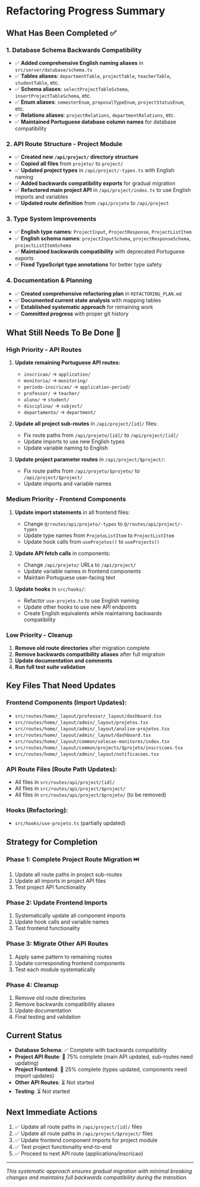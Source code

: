 # Refactoring Progress Summary

## What Has Been Completed ✅

### 1. Database Schema Backwards Compatibility

- ✅ **Added comprehensive English naming aliases** in `src/server/database/schema.ts`
- ✅ **Tables aliases**: `departmentTable`, `projectTable`, `teacherTable`, `studentTable`, etc.
- ✅ **Schema aliases**: `selectProjectTableSchema`, `insertProjectTableSchema`, etc.
- ✅ **Enum aliases**: `semesterEnum`, `proposalTypeEnum`, `projectStatusEnum`, etc.
- ✅ **Relations aliases**: `projectRelations`, `departmentRelations`, etc.
- ✅ **Maintained Portuguese database column names** for database compatibility

### 2. API Route Structure - Project Module

- ✅ **Created new `/api/project/` directory structure**
- ✅ **Copied all files** from `projeto/` to `project/`
- ✅ **Updated project types** in `/api/project/-types.ts` with English naming
- ✅ **Added backwards compatibility exports** for gradual migration
- ✅ **Refactored main project API** in `/api/project/index.ts` to use English imports and variables
- ✅ **Updated route definition** from `/api/projeto` to `/api/project`

### 3. Type System Improvements

- ✅ **English type names**: `ProjectInput`, `ProjectResponse`, `ProjectListItem`
- ✅ **English schema names**: `projectInputSchema`, `projectResponseSchema`, `projectListItemSchema`
- ✅ **Maintained backwards compatibility** with deprecated Portuguese exports
- ✅ **Fixed TypeScript type annotations** for better type safety

### 4. Documentation & Planning

- ✅ **Created comprehensive refactoring plan** in `REFACTORING_PLAN.md`
- ✅ **Documented current state analysis** with mapping tables
- ✅ **Established systematic approach** for remaining work
- ✅ **Committed progress** with proper git history

## What Still Needs To Be Done 🔄

### High Priority - API Routes

1. **Update remaining Portuguese API routes:**

   - `inscricao/` → `application/`
   - `monitoria/` → `monitoring/`
   - `periodo-inscricao/` → `application-period/`
   - `professor/` → `teacher/`
   - `aluno/` → `student/`
   - `disciplina/` → `subject/`
   - `departamento/` → `department/`

2. **Update all project sub-routes** in `/api/project/[id]/` files:

   - Fix route paths from `/api/projeto/[id]/` to `/api/project/[id]/`
   - Update imports to use new English types
   - Update variable naming to English

3. **Update project parameter routes** in `/api/project/$project/`:
   - Fix route paths from `/api/projeto/$projeto/` to `/api/project/$project/`
   - Update imports and variable names

### Medium Priority - Frontend Components

1. **Update import statements** in all frontend files:

   - Change `@/routes/api/projeto/-types` to `@/routes/api/project/-types`
   - Update type names from `ProjetoListItem` to `ProjectListItem`
   - Update hook calls from `useProjetos()` to `useProjects()`

2. **Update API fetch calls** in components:

   - Change `/api/projeto/` URLs to `/api/project/`
   - Update variable names in frontend components
   - Maintain Portuguese user-facing text

3. **Update hooks** in `src/hooks/`:
   - Refactor `use-projeto.ts` to use English naming
   - Update other hooks to use new API endpoints
   - Create English equivalents while maintaining backwards compatibility

### Low Priority - Cleanup

1. **Remove old route directories** after migration complete
2. **Remove backwards compatibility aliases** after full migration
3. **Update documentation and comments**
4. **Run full test suite validation**

## Key Files That Need Updates

### Frontend Components (Import Updates):

- `src/routes/home/_layout/professor/_layout/dashboard.tsx`
- `src/routes/home/_layout/admin/_layout/projetos.tsx`
- `src/routes/home/_layout/admin/_layout/analise-projetos.tsx`
- `src/routes/home/_layout/admin/_layout/dashboard.tsx`
- `src/routes/home/_layout/common/selecao-monitores/index.tsx`
- `src/routes/home/_layout/common/projects/$projeto/inscricoes.tsx`
- `src/routes/home/_layout/admin/_layout/notificacoes.tsx`

### API Route Files (Route Path Updates):

- All files in `src/routes/api/project/[id]/`
- All files in `src/routes/api/project/$project/`
- All files in `src/routes/api/project/$projeto/` (to be removed)

### Hooks (Refactoring):

- `src/hooks/use-projeto.ts` (partially updated)

## Strategy for Completion

### Phase 1: Complete Project Route Migration ⏭️

1. Update all route paths in project sub-routes
2. Update all imports in project API files
3. Test project API functionality

### Phase 2: Update Frontend Imports

1. Systematically update all component imports
2. Update hook calls and variable names
3. Test frontend functionality

### Phase 3: Migrate Other API Routes

1. Apply same pattern to remaining routes
2. Update corresponding frontend components
3. Test each module systematically

### Phase 4: Cleanup

1. Remove old route directories
2. Remove backwards compatibility aliases
3. Update documentation
4. Final testing and validation

## Current Status

- **Database Schema**: ✅ Complete with backwards compatibility
- **Project API Route**: 🔄 75% complete (main API updated, sub-routes need updating)
- **Project Frontend**: 🔄 25% complete (types updated, components need import updates)
- **Other API Routes**: ⏳ Not started
- **Testing**: ⏳ Not started

## Next Immediate Actions

1. ✅ Update all route paths in `/api/project/[id]/` files
2. ✅ Update all route paths in `/api/project/$project/` files
3. ✅ Update frontend component imports for project module
4. ✅ Test project functionality end-to-end
5. ✅ Proceed to next API route (applications/inscricao)

---

_This systematic approach ensures gradual migration with minimal breaking changes and maintains full backwards compatibility during the transition._
